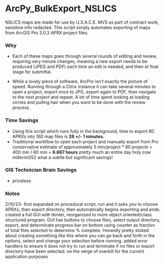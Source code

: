 # ArcPy_BulkExport_NSLICS
NSLICS maps are made for use by U.S.A.C.E. MVS as part of contract work, sensitive info redacted. This script simply automates exporting of maps from ArcGIS Pro 3.0.3 APRX project files.
### Why
- Each of these maps goes through several rounds of editing and review, requiring very minute changes, meaning a new export needs to be produced (JPEG and PDF) each time an edit is needed, and then at final stage for submittal.

- While a lovely piece of software, ArcPro isn't exactly the picture of speed. Running through a Citrix instance it can take several minutes to open a project, export once to JPG, export again to PDF, then navigate to the next project and repeat. A lot of time spent looking at loading circles and pulling hair when you want to be done with the review process.

### Time Savings
- Using this script which runs fully in the background, time to export 80 APRXs into 160 map files is **26 +/- 1 minutes.**
- Traditional workflow to open each project and manually export from Pro conservative estimate of approximately 5 min/project * 80 projects = 400 min / 60 min = **6.667 hours** pretty much an entire day holy cow millerml352 what a subtle but significant savings!

### GIS Technician Brain Savings
- priceless

### Notes
2/10/23- first expanded on procedural script, run and it asks you to choose APRXs, then export directory, then automatically begins exporting and ends. created a full GUI with tkinter, reorganized to more object oriented/class structured program. GUI has buttons to choose files, select output directory, export, and determinate progress bar on bottom using counter as fraction of total files selected to determine % complete. Honestly pretty stoked about creating something like this where you can go back and forth in the options, select and change your selection before running. added error handlers to ensure it does not try to run and terminate if no files or export directory have been selected. on the verge of overkill for the current application purposes
